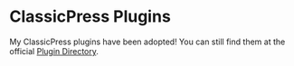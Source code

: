 # ClassicPress Plugins

My ClassicPress plugins have been adopted! You can still find them at the official [Plugin Directory](https://directory.classicpress.net).
